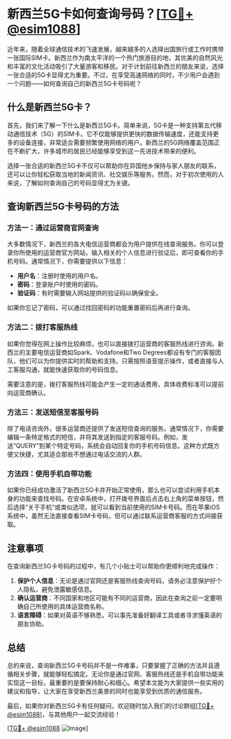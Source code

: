 # 新西兰5G卡如何查询号码？[[TG💪+ @esim1088](https://t.me/s/esim1088)]

近年来，随着全球通信技术的飞速发展，越来越多的人选择出国旅行或工作时携带一张国际SIM卡。新西兰作为南太平洋的一个热门旅游目的地，其优美的自然风光和丰富的文化活动吸引了大量游客和移民。对于计划前往新西兰的朋友来说，选择一张合适的5G卡显得尤为重要。不过，在享受高速网络的同时，不少用户会遇到一个问题——如何查询自己的新西兰5G卡号码呢？

## 什么是新西兰5G卡？

首先，我们来了解一下什么是新西兰5G卡。简单来说，5G卡是一种支持第五代移动通信技术（5G）的SIM卡。它不仅能够提供更快的数据传输速度，还能支持更多的设备连接，非常适合需要频繁使用网络的用户。新西兰的5G网络覆盖范围正在不断扩大，许多城市的居民已经能够享受到这一先进技术带来的便利。

选择一张合适的新西兰5G卡不仅可以帮助你在异国他乡保持与家人朋友的联系，还可以让你轻松获取当地的新闻资讯、社交娱乐等服务。然而，对于初次使用的人来说，了解如何查询自己的号码显得尤为关键。

## 查询新西兰5G卡号码的方法

### 方法一：通过运营商官网查询

大多数情况下，新西兰的各大电信运营商都会为用户提供在线查询服务。你可以登录你所使用的运营商官方网站，输入相关的个人信息进行验证后，即可查看你的手机号码。通常情况下，你需要提供以下信息：

- **用户名**：注册时使用的用户名。
- **密码**：登录账户时使用的密码。
- **验证码**：有时需要输入网站提供的验证码以确保安全。

如果你忘记了密码，可以通过找回密码的功能重置密码后再进行查询。

### 方法二：拨打客服热线

如果你觉得在网上操作比较麻烦，也可以直接拨打运营商的客服热线进行咨询。新西兰的主要电信运营商如Spark、Vodafone和Two Degrees都设有专门的客服团队，他们可以为你提供实时的帮助和支持。只需按照语音提示操作，或者直接与人工客服沟通，就能快速获取你的号码信息。

需要注意的是，拨打客服热线可能会产生一定的通话费用，具体收费标准可以提前向运营商确认。

### 方法三：发送短信至客服号码

除了电话咨询外，很多运营商还提供了发送短信查询的服务。通常情况下，你需要编辑一条特定格式的短信，并将其发送到指定的客服号码。例如，发送“QUERY”到某个特定号码，系统会自动回复你的手机号码信息。这种方式既方便又快捷，尤其适合那些不想通过电话交流的人群。

### 方法四：使用手机自带功能

如果你已经成功激活了新西兰5G卡并开始正常使用，那么也可以尝试利用手机本身的功能来查找号码。在安卓系统中，打开拨号界面后点击右上角的菜单按钮，然后选择“关于手机”或类似选项，就可以看到当前使用的SIM卡号码。而在苹果iOS系统中，虽然无法直接查看SIM卡号码，但可以通过联系运营商客服的方式间接获取。

## 注意事项

在查询新西兰5G卡号码的过程中，有几个小贴士可以帮助你更顺利地完成操作：

1. **保护个人信息**：无论是通过官网还是客服热线查询号码，请务必注意保护好个人隐私，避免泄露敏感信息。
2. **确认运营商**：不同国家和地区可能有不同的运营商，因此在查询之前一定要明确自己所使用的具体运营商名称。
3. **语言障碍**：如果对英语不够熟悉，可以事先准备好翻译工具或者寻求懂英语的朋友协助。

## 总结

总的来说，查询新西兰5G卡号码并不是一件难事，只要掌握了正确的方法并且遵循相关步骤，就能够轻松搞定。无论你是通过官网、客服热线还是手机自带功能来实现这一目标，最重要的是要保持耐心和细心。希望本文能为大家提供一些实用的建议和指导，让大家在享受新西兰美景的同时也能享受到优质的通信服务。

最后，如果你对新西兰5G卡有任何疑问，欢迎随时加入我们的讨论群组[[TG💪+ @esim1088](https://t.me/s/esim1088)]，与其他用户一起交流经验！

[[TG💪+ @esim1088](https://t.me/s/esim1088) ![Image](https://i.postimg.cc/4NQfJmqS/Snipaste-2025-05-13-00-14-12.png)]